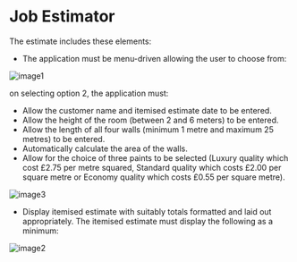 # Job Estimator

The estimate includes these elements:

* The application must be menu-driven allowing the user to choose from:

![image1](https://github.com/Abdul-Samed688/Job-Estimator_1/assets/106960633/7e2a459a-f75c-4843-ba69-845341a2cbee)


on selecting option 2, the application must:

* Allow the customer name and itemised estimate date to be entered.
* Allow the height of the room (between 2 and 6 meters) to be entered.
* Allow the length of all four walls (minimum 1 metre and maximum 25 metres) to be entered.
* Automatically calculate the area of the walls.
* Allow for the choice of three paints to be selected (Luxury quality which cost £2.75 per metre squared, Standard quality which costs £2.00 per square metre or Economy quality which costs £0.55 per square metre).

![image3](https://github.com/Abdul-Samed688/Job-Estimator_1/assets/106960633/adb31239-17bd-4abf-99ba-b7cba01151bd)

* Display itemised estimate with suitably totals formatted and laid out appropriately. The itemised estimate must display the following as a minimum:

![image2](https://github.com/Abdul-Samed688/Job-Estimator_1/assets/106960633/889da0a4-1a9d-4d91-b380-bd189035032c)


